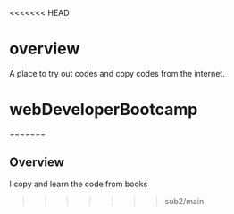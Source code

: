 <<<<<<< HEAD
# overview

A place to try out codes and copy codes from the internet.

# webDeveloperBootcamp
=======
## Overview
I copy and learn the code from books
>>>>>>> sub2/main
